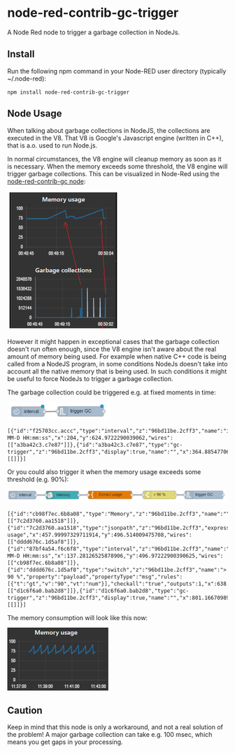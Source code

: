 # node-red-contrib-gc-trigger
A Node Red node to trigger a garbage collection in NodeJs. 

## Install
Run the following npm command in your Node-RED user directory (typically ~/.node-red):
```
npm install node-red-contrib-gc-trigger
```

## Node Usage
When talking about garbage collections in NodeJS, the collections are executed in the V8.  That V8 is Google's Javascript engine (written in C++), that is a.o. used to run Node.js.

In normal circumstances, the V8 engine will cleanup memory as soon as it is necessary.   When the memory exceeds some threshold, the V8 engine will trigger garbage collections.  This can be visualized in Node-Red using the [node-red-contrib-gc node](https://www.npmjs.com/package/node-red-contrib-gc):

![GC trigger monitor](https://raw.githubusercontent.com/bartbutenaers/node-red-contrib-gc-trigger/master/images/gc_trigger_monitor.png)

However it might happen in exceptional cases that the garbage collection doesn't run often enough, since the V8 engine isn't aware about the real amount of memory being used.  For example when native C++ code is being called from a NodeJS program, in some conditions NodeJs doesn't take into account all the native memory that is being used.  In such conditions it might be useful to force NodeJs to trigger a garbage collection.  

The garbage collection could be triggered e.g. at fixed moments in time:

![GC trigger interval](https://raw.githubusercontent.com/bartbutenaers/node-red-contrib-gc-trigger/master/images/gc_trigger_interval.png)
```
[{"id":"f25703cc.accc","type":"interval","z":"96bd11be.2cff3","name":"interval","interval":"1","onstart":false,"msg":"ping","showstatus":false,"unit":"seconds","statusformat":"YYYY-MM-D HH:mm:ss","x":204,"y":624.9722290039062,"wires":[["a3ba42c3.c7e87"]]},{"id":"a3ba42c3.c7e87","type":"gc-trigger","z":"96bd11be.2cff3","display":true,"name":"","x":364.88547706604004,"y":624.3334522247314,"wires":[[]]}]
```

Or you could also trigger it when the memory usage exceeds some threshold (e.g. 90%):

![GC trigger threshold](https://raw.githubusercontent.com/bartbutenaers/node-red-contrib-gc-trigger/master/images/gc_trigger_threshold.png)
```
[{"id":"cb98f7ec.6b8a08","type":"Memory","z":"96bd11be.2cff3","name":"","x":284,"y":497,"wires":[["7c2d3760.aa1518"]]},{"id":"7c2d3760.aa1518","type":"jsonpath","z":"96bd11be.2cff3","expression":"memusage","split":true,"name":"Extract usage","x":457.99997329711914,"y":496.514009475708,"wires":[["dddd676c.1d5af8"]]},{"id":"87bf4a54.f6c6f8","type":"interval","z":"96bd11be.2cff3","name":"interval","interval":"1","onstart":false,"msg":"ping","showstatus":false,"unit":"seconds","statusformat":"YYYY-MM-D HH:mm:ss","x":137.28126525878906,"y":496.97222900390625,"wires":[["cb98f7ec.6b8a08"]]},{"id":"dddd676c.1d5af8","type":"switch","z":"96bd11be.2cff3","name":"> 90 %","property":"payload","propertyType":"msg","rules":[{"t":"gt","v":"90","vt":"num"}],"checkall":"true","outputs":1,"x":638.5001983642578,"y":496.3334445953369,"wires":[["d1c6f6a0.bab2d8"]]},{"id":"d1c6f6a0.bab2d8","type":"gc-trigger","z":"96bd11be.2cff3","display":true,"name":"","x":801.1667098999023,"y":496.3334045410156,"wires":[[]]}]
```

The memory consumption will look like this now:

![GC trigger monitor](https://raw.githubusercontent.com/bartbutenaers/node-red-contrib-gc-trigger/master/images/gc_trigger_threshold_graph.png)

## Caution
Keep in mind that this node is only a workaround, and not a real solution of the problem!  A major garbage collection can take e.g. 100 msec, which means you get gaps in your processing.

